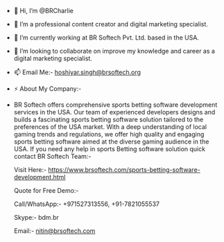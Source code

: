 - 👋 Hi, I’m @BRCharlie
- 👀 I’m a professional content creator and digital marketing specialist.
- 🌱 I’m currently working at BR Softech Pvt. Ltd. based in the USA.
- 💞️ I’m looking to collaborate on improve my knowledge and career as a digital marketing specialist.
- 📫 Email Me:- hoshiyar.singh@brsoftech.org
- ⚡ About My Company:-
- BR Softech offers comprehensive sports betting software development services in the USA.
  Our team of experienced developers designs and builds a fascinating sports betting software solution tailored to the preferences of the USA market.
  With a deep understanding of local gaming trends and regulations,
  we offer high quality and engaging sports betting software aimed at the diverse gaming audience in the USA.
  If you need any help in sports Betting software solution quick contact BR Softech Team:-
  
  Visit Here:- https://www.brsoftech.com/sports-betting-software-development.html
  
  Quote for Free Demo:-
  
  Call/WhatsApp:-  +971527313556, +91-7821055537
  
  Skype:- bdm.br
  
  Email:- nitin@brsoftech.com

<!---
BRCharlie/BRCharlie is a ✨ special ✨ repository because its `README.md` (this file) appears on your GitHub profile.
You can click the Preview link to take a look at your changes.
--->
